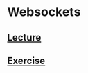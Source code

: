 # Websockets

## [Lecture](https://www.notion.so/startupsummer2020/41df9fac2d304e4199dd3526bd670023)
## [Exercise](https://www.notion.so/startupsummer2020/20bb25c244984c6780c3f8323bb940e6)
